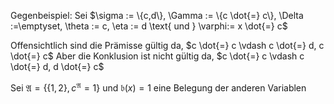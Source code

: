 Gegenbeispiel:
Sei $\sigma := \{c,d\}, \Gamma := \{c \dot{=} c\}, \Delta :=\emptyset, \theta := c, \eta := d \text{ und } \varphi:= x \dot{=} c$

Offensichtlich sind die Prämisse gültig da, $c \dot{=} c \vdash c \dot{=} d, c \dot{=} c$
Aber die Konklusion ist nicht gültig da, $c \dot{=} c \vdash c \dot{=} d, d \dot{=} c$

Sei $\mathfrak{A}= \{\{1,2\}, c^{\mathfrak{A}} = 1\}$ und $\mathfrak{b}(x) =1$ eine Belegung der anderen Variablen